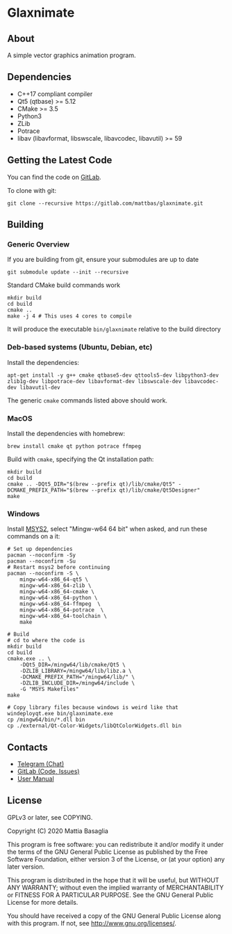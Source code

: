 Glaxnimate
=======================================

About
---------------------------------------

A simple vector graphics animation program.


Dependencies
---------------------------------------

* C++17 compliant compiler
* Qt5 (qtbase) >= 5.12
* CMake >= 3.5
* Python3
* ZLib
* Potrace
* libav (libavformat, libswscale, libavcodec, libavutil) >= 59


Getting the Latest Code
---------------------------------------

You can find the code on [GitLab](https://gitlab.com/mattbas/glaxnimate).

To clone with git:

    git clone --recursive https://gitlab.com/mattbas/glaxnimate.git


Building
---------------------------------------

### Generic Overview

If you are building from git, ensure your submodules are up to date

    git submodule update --init --recursive

Standard CMake build commands work

    mkdir build
    cd build
    cmake ..
    make -j 4 # This uses 4 cores to compile

It will produce the executable `bin/glaxnimate` relative to the build directory


### Deb-based systems (Ubuntu, Debian, etc)

Install the dependencies:

    apt-get install -y g++ cmake qtbase5-dev qttools5-dev libpython3-dev zlib1g-dev libpotrace-dev libavformat-dev libswscale-dev libavcodec-dev libavutil-dev

The generic `cmake` commands listed above should work.


### MacOS

Install the dependencies with homebrew:

    brew install cmake qt python potrace ffmpeg

Build with `cmake`, specifying the Qt installation path:

    mkdir build
    cd build
    cmake .. -DQt5_DIR="$(brew --prefix qt)/lib/cmake/Qt5" -DCMAKE_PREFIX_PATH="$(brew --prefix qt)/lib/cmake/Qt5Designer"
    make


### Windows

Install [MSYS2](https://www.msys2.org/), select "Mingw-w64 64 bit" when asked, and run these commands on a it:

    # Set up dependencies
    pacman --noconfirm -Sy
    pacman --noconfirm -Su
    # Restart msys2 before continuing
    pacman --noconfirm -S \
		mingw-w64-x86_64-qt5 \
		mingw-w64-x86_64-zlib \
		mingw-w64-x86_64-cmake \
		mingw-w64-x86_64-python \
		mingw-w64-x86_64-ffmpeg  \
		mingw-w64-x86_64-potrace  \
		mingw-w64-x86_64-toolchain \
		make

    # Build
    # cd to where the code is
    mkdir build
    cd build
    cmake.exe .. \
		-DQt5_DIR=/mingw64/lib/cmake/Qt5 \
		-DZLIB_LIBRARY=/mingw64/lib/libz.a \
		-DCMAKE_PREFIX_PATH="/mingw64/lib/" \
		-DZLIB_INCLUDE_DIR=/mingw64/include \
		-G "MSYS Makefiles"
    make

    # Copy library files because windows is weird like that
    windeployqt.exe bin/glaxnimate.exe
    cp /mingw64/bin/*.dll bin
    cp ./external/Qt-Color-Widgets/libQtColorWidgets.dll bin


Contacts
---------------------------------------

* [Telegram (Chat)](https://t.me/Glaxnimate)
* [GitLab (Code, Issues)](https://gitlab.com/mattbas/glaxnimate)
* [User Manual](https://glaxnimate.mattbas.org)


License
---------------------------------------

GPLv3 or later, see COPYING.

Copyright (C) 2020 Mattia Basaglia

This program is free software: you can redistribute it and/or modify
it under the terms of the GNU General Public License as published by
the Free Software Foundation, either version 3 of the License, or
(at your option) any later version.

This program is distributed in the hope that it will be useful,
but WITHOUT ANY WARRANTY; without even the implied warranty of
MERCHANTABILITY or FITNESS FOR A PARTICULAR PURPOSE.  See the
GNU General Public License for more details.

You should have received a copy of the GNU General Public License
along with this program.  If not, see <http://www.gnu.org/licenses/>.
